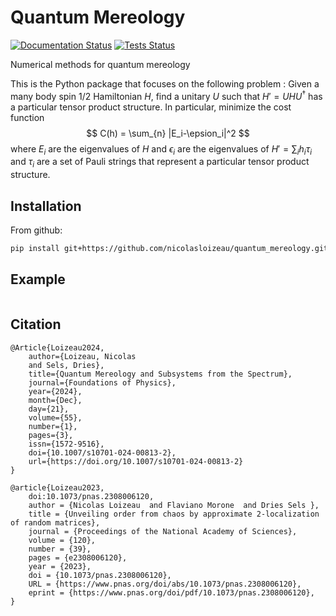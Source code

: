 # Quantum Mereology

<!-- [![PyPI Version](https://img.shields.io/pypi/v/quantum_mereology.svg)](https://pypi.python.org/pypi/quantum_mereology) -->
[![Documentation Status](https://readthedocs.org/projects/quantum-mereology/badge/?version=latest)](https://quantum-mereology.readthedocs.io/en/latest/?version=latest)
[![Tests Status](https://github.com/nicolasloizeau/quantum_mereology/actions/workflows/test.yml/badge.svg)](https://github.com/nicolasloizeau/quantum_mereology/actions/workflows/test.yml)


Numerical methods for quantum mereology

This is the Python package that focuses on the following problem :
Given a many body spin 1/2 Hamiltonian $H$, find a unitary $U$ such that $H' = U H U^\dagger$ has a particular tensor product structure.
In particular, minimize the cost function
$$
C(h) = \sum_{n} |E_i-\epsion_i|^2
$$
where $E_i$ are the eigenvalues of $H$ and $\epsilon_i$ are the eigenvalues of $H'=\sum_i h_i \tau_i$ and $\tau_i$ are a set of Pauli strings that represent a particular tensor product structure.

## Installation

From github:

```bash
pip install git+https://github.com/nicolasloizeau/quantum_mereology.git
```

## Example

```python

```

## Citation

```
@Article{Loizeau2024,
    author={Loizeau, Nicolas
    and Sels, Dries},
    title={Quantum Mereology and Subsystems from the Spectrum},
    journal={Foundations of Physics},
    year={2024},
    month={Dec},
    day={21},
    volume={55},
    number={1},
    pages={3},
    issn={1572-9516},
    doi={10.1007/s10701-024-00813-2},
    url={https://doi.org/10.1007/s10701-024-00813-2}
}

@article{Loizeau2023,
    doi:10.1073/pnas.2308006120,
    author = {Nicolas Loizeau  and Flaviano Morone  and Dries Sels },
    title = {Unveiling order from chaos by approximate 2-localization of random matrices},
    journal = {Proceedings of the National Academy of Sciences},
    volume = {120},
    number = {39},
    pages = {e2308006120},
    year = {2023},
    doi = {10.1073/pnas.2308006120},
    URL = {https://www.pnas.org/doi/abs/10.1073/pnas.2308006120},
    eprint = {https://www.pnas.org/doi/pdf/10.1073/pnas.2308006120},
}

```
